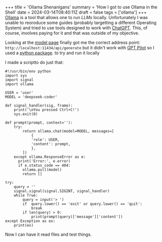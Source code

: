 +++
title = 'Ollama Shenanigans'
summary = 'How I got to use Ollama in the Shell'
date = 2024-03-14T08:40:11Z
draft = false
tags = ['ollama']
+++
[Ollama](https://ollama.com/) is a tool that allows one to run *LLMs* locally. Unfortunately I was unable to reoroduce some guides (probably targetting a different Operating System) and tried to use tools designed to work with [ChatGPT](https://chat.openai.com/auth/login). This, of course, involves paying for it and that was outside of my objective.

Looking at the [model page](https://ollama.com/library/deepseek-coder) finally got me the correct address point: `http://localhost:11434/api/generate` but it didn't work with [GPT Pilot](https://github.com/Pythagora-io/gpt-pilot) so I used a [python package](https://github.com/ollama/ollama-python). to try and run it locally

I made a scriptto do just that:
```
#!/usr/bin/env python
import sys
import signal
import ollama

USER = 'user'
MODEL = 'deepseek-coder'

def signal_handler(sig, frame):
    print('\nYou pressed Ctrl+C!')
    sys.exit(0)

def prompt(prompt, context=''):
    try:
        return ollama.chat(model=MODEL, messages=[
            {
            'role': USER,
            'content': prompt,
            },
        ])
    except ollama.ResponseError as e:
      print('Error:', e.error)
      if e.status_code == 404:
        ollama.pull(model)
        return []

try:
    query = ''
    signal.signal(signal.SIGINT, signal_handler)
    while True:
        query = input('> ')
        if  query.lower() == 'exit' or query.lower() == 'quit':
            break
        if len(query) > 0:
            print(prompt(query)['message']['content'])
except Exception as ex:
    print(ex)
```

Now I can have it read files and test things.
